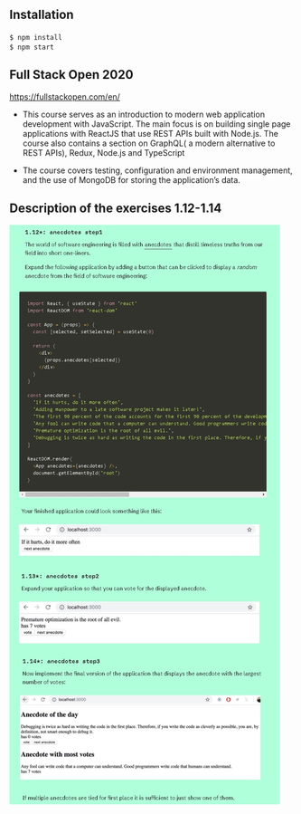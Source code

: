 ## Installation
`$ npm install` \
`$ npm start`

## Full Stack Open 2020
https://fullstackopen.com/en/

- This course serves as an introduction to modern web application development with JavaScript. The main focus is on building single page applications with ReactJS that use REST APIs built with Node.js. The course also contains a section on GraphQL( a modern alternative to REST APIs), Redux, Node.js and TypeScript

- The course covers testing, configuration and environment management, and the use of MongoDB for storing the application’s data.

## Description of the exercises 1.12-1.14
![](https://github.com/ufuk-techclass/FullStack2020/blob/Part1-exercise1.12-1.14-anecdotes/README-exercise1.12-1.14.jpg)
